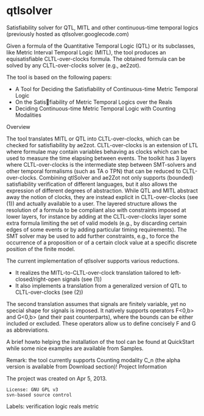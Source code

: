 # qtlsolver
Satisfiability solver for QTL, MITL and other continuous-time temporal logics  (previously hosted as qtlsolver.googlecode.com)

Given a formula of the Quantitative Temporal Logic (QTL) or its subclasses, like Metric Interval Temporal Logic (MITL), the tool produces an equisatisfiable CLTL-over-clocks formula. The obtained formula can be solved by any CLTL-over-clocks solver (e.g., ae2zot).

The tool is based on the following papers:

- A Tool for Deciding the Satisfiability of Continuous-time Metric Temporal Logic
- On the Satisfiability of Metric Temporal Logics over the Reals
- Deciding Continuous-time Metric Temporal Logic with Counting Modalities 

Overview

The tool translates MITL or QTL into CLTL-over-clocks, which can be checked for satisfiability by ae2zot. CLTL-over-clocks is an extension of LTL where formulae may contain variables behaving as clocks which can be used to measure the time elapsing between events. The toolkit has 3 layers where CLTL-over-clocks is the intermediate step between SMT-solvers and other temporal formalisms (such as TA o TPN) that can be reduced to CLTL-over-clocks. Combining qtlSolver and ae2Zot not only supports (bounded) satisfiability verification of different languages, but it also allows the expression of different degrees of abstraction. While QTL and MITL abstract away the notion of clocks, they are instead explicit in CLTL-over-clocks (see (1)) and actually available to a user. The layered structure allows the resolution of a formula to be compliant also with constraints imposed at lower layers, for instance by adding at the CLTL-over-clocks layer some extra formula limiting the set of valid models (e.g., by discarding certain edges of some events or by adding particular timing requirements). The SMT solver may be used to add further constraints, e.g., to force the occurrence of a proposition or of a certain clock value at a specific discrete position of the finite model.

The current implementation of qtlsolver supports various reductions.

- It realizes the MITL-to-CLTL-over-clock translation tailored to left-closed/right-open signals (see (1))
- It also implements a translation from a generalized version of QTL to CLTL-over-clocks (see (2))

The second translation assumes that signals are finitely variable, yet no special shape for signals is imposed. It natively supports operators F<0,b> and G<0,b> (and their past counterparts), where the bounds can be either included or excluded. These operators allow us to define concisely F and G as abbreviations.

A brief howto helping the installation of the tool can be found at QuickStart while some nice examples are available from Samples.

Remark: the tool currently supports Counting modality C_n (the alpha version is available from Download section)!
Project Information

The project was created on Apr 5, 2013.

    License: GNU GPL v3
    svn-based source control

Labels:
verification logic reals metric

